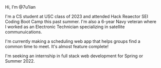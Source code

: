 Hi, I’m @7u1ian

I'm a CS student at USC class of 2023 and attended Hack Reaector
SEI Coding Boot Camp this past summer. I'm also a 6-year Navy
veteran where I worked as an Electronic Technician specializing
in satellite communuications.

I'm currently making a scheduling web app that helps groups find
a common time to meet. It's almost feature complete!

I'm seeking an internship in full stack web development for
Spring or Summer 2022.
